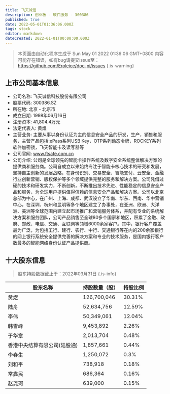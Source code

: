 ```yaml
---
title: 飞天诚信
description: 创业板 - 软件服务 - 300386
published: true
date: 2022-05-01T01:36:06.000Z
tags: stock
editor: markdown
dateCreated: 2022-01-01T00:00:00.000Z
---
```


> 本页面由自动化程序生成于 Sun May 01 2022 01:36:06 GMT+0800
> 内容可能存在错误，如有bug请提交issue至：https://github.com/Eroleice/doc-pi/issues
{.is-warning}

## 上市公司基本信息
- 公司名称: 飞天诚信科技股份有限公司
- 股票代码: 300386.SZ
- 所在地: 北京 - 北京市
- 成立日期: 1998年06月16日
- 注册资本: 41,804.4万元
- 法定代表人: 黄煜
- 主营业务: 主要从事以身份认证为主的信息安全产品的研发，生产，销售和服务，主营产品包括:ePass系列USB Key，OTP系列动态令牌，ROCKEY系列软件加密锁，飞天智能卡及读写器等
- 公司官网: www.ftsafe.com.cn
- 公司介绍: 公司是全球领先的智能卡操作系统及数字安全系统整体解决方案的提供商和服务商。公司自成立以来始终专注于智能卡核心技术的研究和发展，坚持自主创新的发展战略，在身份识别、交易安全、智能支付、云安全、金融行业创新营销、版权保护等多个领域提供完整的服务和解决方案。公司凭借过硬的技术和研发实力，不断创新，不断推出技术先进、性能稳定的信息安全产品和服务，为全球用户提供值得信赖的信息安全产品和解决方案。公司以北京总部为中心，在广州、上海、成都、武汉设立了华南、华东、西南、华中营销中心，在深圳、杭州和昆明等多个地区建立了办事处，在亚洲、欧洲、大洋洲、美洲等全球范围内建立起市场推广和营销服务体系，并配有专业的系统解决方案和服务团队，公司产品销售至全球80多个国家和地区，积累了金融、政府、邮政、电信、交通、互联网等领域6000余家客户。其中，银行客户覆盖最为广泛，为包括工行、建行、农行、中行、交通银行等在内的200余家银行的网上银行系统安全提供完善的解决方案和专业的技术服务，是国内银行客户数最多的智能网络身份认证产品提供商。


## 十大股东信息
> 股东持股数据截止于：2022年03月31日
{.is-info}

| 股东名称 | 持股数量（股） | 持股比例 |
| --- | --- | --- |
| 黄煜 | 126,700,046 | 30.31% |
| 陆舟 | 52,634,756 | 12.59% |
| 李伟 | 50,349,061 | 12.04% |
| 韩雪峰 | 9,453,892 | 2.26% |
| 于华章 | 2,013,704 | 0.48% |
| 香港中央结算有限公司(陆股通) | 1,857,661 | 0.44% |
| 李春生 | 1,250,072 | 0.3% |
| 刘和平 | 738,918 | 0.18% |
| 常鑫民 | 686,364 | 0.16% |
| 赵尧珂 | 639,000 | 0.15% |




